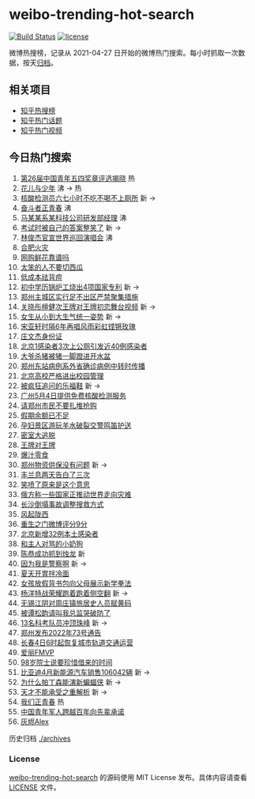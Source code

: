 # weibo-trending-hot-search

[![Build Status](https://github.com/justjavac/weibo-trending-hot-search/workflows/ci/badge.svg?branch=master)](https://github.com/justjavac/weibo-trending-hot-search/actions)
[![license](https://img.shields.io/github/license/justjavac/weibo-trending-hot-search)](https://github.com/justjavac/weibo-trending-hot-search/blob/master/LICENSE)

微博热搜榜，记录从 2021-04-27 日开始的微博热门搜索。每小时抓取一次数据，按天[归档](./archives)。

## 相关项目

- [知乎热搜榜](https://github.com/justjavac/zhihu-trending-top-search)
- [知乎热门话题](https://github.com/justjavac/zhihu-trending-hot-questions)
- [知乎热门视频](https://github.com/justjavac/zhihu-trending-hot-video)

## 今日热门搜索

<!-- BEGIN -->
<!-- 最后更新时间 Wed May 04 2022 02:19:36 GMT+0800 (China Standard Time) -->

1. [第26届中国青年五四奖章评选揭晓](https://s.weibo.com//weibo?q=%23%E7%AC%AC26%E5%B1%8A%E4%B8%AD%E5%9B%BD%E9%9D%92%E5%B9%B4%E4%BA%94%E5%9B%9B%E5%A5%96%E7%AB%A0%E8%AF%84%E9%80%89%E6%8F%AD%E6%99%93%23&Refer=new_time)
   热
1. [花儿与少年](https://s.weibo.com//weibo?q=%E8%8A%B1%E5%84%BF%E4%B8%8E%E5%B0%91%E5%B9%B4&Refer=top)
   沸 -> 热
1. [核酸检测员六七小时不吃不喝不上厕所](https://s.weibo.com//weibo?q=%23%E6%A0%B8%E9%85%B8%E6%A3%80%E6%B5%8B%E5%91%98%E5%85%AD%E4%B8%83%E5%B0%8F%E6%97%B6%E4%B8%8D%E5%90%83%E4%B8%8D%E5%96%9D%E4%B8%8D%E4%B8%8A%E5%8E%95%E6%89%80%23&Refer=top)
   新 ->
1. [奋斗者正青春](https://s.weibo.com//weibo?q=%23%E5%A5%8B%E6%96%97%E8%80%85%E6%AD%A3%E9%9D%92%E6%98%A5%23&Refer=top)
   沸
1. [马某某系某科技公司研发部经理](https://s.weibo.com//weibo?q=%23%E9%A9%AC%E6%9F%90%E6%9F%90%E7%B3%BB%E6%9F%90%E7%A7%91%E6%8A%80%E5%85%AC%E5%8F%B8%E7%A0%94%E5%8F%91%E9%83%A8%E7%BB%8F%E7%90%86%23&Refer=top)
   沸
1. [考试时被自己的答案整笑了](https://s.weibo.com//weibo?q=%23%E8%80%83%E8%AF%95%E6%97%B6%E8%A2%AB%E8%87%AA%E5%B7%B1%E7%9A%84%E7%AD%94%E6%A1%88%E6%95%B4%E7%AC%91%E4%BA%86%23&Refer=top)
   新 ->
1. [林俊杰官宣世界巡回演唱会](https://s.weibo.com//weibo?q=%23%E6%9E%97%E4%BF%8A%E6%9D%B0%E5%AE%98%E5%AE%A3%E4%B8%96%E7%95%8C%E5%B7%A1%E5%9B%9E%E6%BC%94%E5%94%B1%E4%BC%9A%23&Refer=top)
   沸
1. [合肥火灾](https://s.weibo.com//weibo?q=%23%E5%90%88%E8%82%A5%E7%81%AB%E7%81%BE%23&Refer=top)
1. [网购鲜花靠谱吗](https://s.weibo.com//weibo?q=%23%E7%BD%91%E8%B4%AD%E9%B2%9C%E8%8A%B1%E9%9D%A0%E8%B0%B1%E5%90%97%23&Refer=top)
1. [太笨的人不要切西瓜](https://s.weibo.com//weibo?q=%23%E5%A4%AA%E7%AC%A8%E7%9A%84%E4%BA%BA%E4%B8%8D%E8%A6%81%E5%88%87%E8%A5%BF%E7%93%9C%23&Refer=top)
1. [低成本祛背痘](https://s.weibo.com//weibo?q=%23%E4%BD%8E%E6%88%90%E6%9C%AC%E7%A5%9B%E8%83%8C%E7%97%98%23&Refer=top)
1. [初中学历锅炉工烧出4项国家专利](https://s.weibo.com//weibo?q=%23%E5%88%9D%E4%B8%AD%E5%AD%A6%E5%8E%86%E9%94%85%E7%82%89%E5%B7%A5%E7%83%A7%E5%87%BA4%E9%A1%B9%E5%9B%BD%E5%AE%B6%E4%B8%93%E5%88%A9%23&Refer=top)
   新 ->
1. [郑州主城区实行足不出区严禁聚集措施](https://s.weibo.com//weibo?q=%23%E9%83%91%E5%B7%9E%E4%B8%BB%E5%9F%8E%E5%8C%BA%E5%AE%9E%E8%A1%8C%E8%B6%B3%E4%B8%8D%E5%87%BA%E5%8C%BA%E4%B8%A5%E7%A6%81%E8%81%9A%E9%9B%86%E6%8E%AA%E6%96%BD%23&Refer=top)
1. [关晓彤檀健次王牌对王牌初恋舞台视频](https://s.weibo.com//weibo?q=%23%E5%85%B3%E6%99%93%E5%BD%A4%E6%AA%80%E5%81%A5%E6%AC%A1%E7%8E%8B%E7%89%8C%E5%AF%B9%E7%8E%8B%E7%89%8C%E5%88%9D%E6%81%8B%E8%88%9E%E5%8F%B0%E8%A7%86%E9%A2%91%23&Refer=top)
   新 ->
1. [女生从小到大生气统一姿势](https://s.weibo.com//weibo?q=%23%E5%A5%B3%E7%94%9F%E4%BB%8E%E5%B0%8F%E5%88%B0%E5%A4%A7%E7%94%9F%E6%B0%94%E7%BB%9F%E4%B8%80%E5%A7%BF%E5%8A%BF%23&Refer=top)
   新 ->
1. [宋亚轩时隔6年再唱风雨彩虹铿锵玫瑰](https://s.weibo.com//weibo?q=%23%E5%AE%8B%E4%BA%9A%E8%BD%A9%E6%97%B6%E9%9A%946%E5%B9%B4%E5%86%8D%E5%94%B1%E9%A3%8E%E9%9B%A8%E5%BD%A9%E8%99%B9%E9%93%BF%E9%94%B5%E7%8E%AB%E7%91%B0%23&Refer=top)
1. [庄文杰身份证](https://s.weibo.com//weibo?q=%23%E5%BA%84%E6%96%87%E6%9D%B0%E8%BA%AB%E4%BB%BD%E8%AF%81%23&Refer=top)
1. [北京1感染者3次上公厕引发近40例感染者](https://s.weibo.com//weibo?q=%23%E5%8C%97%E4%BA%AC1%E6%84%9F%E6%9F%93%E8%80%853%E6%AC%A1%E4%B8%8A%E5%85%AC%E5%8E%95%E5%BC%95%E5%8F%91%E8%BF%9140%E4%BE%8B%E6%84%9F%E6%9F%93%E8%80%85%23&Refer=top)
1. [大爷杀猪被猪一脚蹬进开水盆](https://s.weibo.com//weibo?q=%23%E5%A4%A7%E7%88%B7%E6%9D%80%E7%8C%AA%E8%A2%AB%E7%8C%AA%E4%B8%80%E8%84%9A%E8%B9%AC%E8%BF%9B%E5%BC%80%E6%B0%B4%E7%9B%86%23&Refer=top)
1. [郑州东站病例系外省确诊病例中转时传播](https://s.weibo.com//weibo?q=%23%E9%83%91%E5%B7%9E%E4%B8%9C%E7%AB%99%E7%97%85%E4%BE%8B%E7%B3%BB%E5%A4%96%E7%9C%81%E7%A1%AE%E8%AF%8A%E7%97%85%E4%BE%8B%E4%B8%AD%E8%BD%AC%E6%97%B6%E4%BC%A0%E6%92%AD%23&Refer=top)
1. [北京高校严格进出校园管理](https://s.weibo.com//weibo?q=%23%E5%8C%97%E4%BA%AC%E9%AB%98%E6%A0%A1%E4%B8%A5%E6%A0%BC%E8%BF%9B%E5%87%BA%E6%A0%A1%E5%9B%AD%E7%AE%A1%E7%90%86%23&Refer=top)
1. [被疯狂追问的乐福鞋](https://s.weibo.com//weibo?q=%23%E8%A2%AB%E7%96%AF%E7%8B%82%E8%BF%BD%E9%97%AE%E7%9A%84%E4%B9%90%E7%A6%8F%E9%9E%8B%23&Refer=top)
   新 ->
1. [广州5月4日提供免费核酸检测服务](https://s.weibo.com//weibo?q=%23%E5%B9%BF%E5%B7%9E5%E6%9C%884%E6%97%A5%E6%8F%90%E4%BE%9B%E5%85%8D%E8%B4%B9%E6%A0%B8%E9%85%B8%E6%A3%80%E6%B5%8B%E6%9C%8D%E5%8A%A1%23&Refer=top)
1. [请郑州市民不要扎堆抢购](https://s.weibo.com//weibo?q=%23%E8%AF%B7%E9%83%91%E5%B7%9E%E5%B8%82%E6%B0%91%E4%B8%8D%E8%A6%81%E6%89%8E%E5%A0%86%E6%8A%A2%E8%B4%AD%23&Refer=top)
1. [假期余额已不足](https://s.weibo.com//weibo?q=%23%E5%81%87%E6%9C%9F%E4%BD%99%E9%A2%9D%E5%B7%B2%E4%B8%8D%E8%B6%B3%23&Refer=top)
1. [孕妇景区游玩羊水破裂交警鸣笛护送](https://s.weibo.com//weibo?q=%23%E5%AD%95%E5%A6%87%E6%99%AF%E5%8C%BA%E6%B8%B8%E7%8E%A9%E7%BE%8A%E6%B0%B4%E7%A0%B4%E8%A3%82%E4%BA%A4%E8%AD%A6%E9%B8%A3%E7%AC%9B%E6%8A%A4%E9%80%81%23&Refer=top)
1. [密室大逃脱](https://s.weibo.com//weibo?q=%E5%AF%86%E5%AE%A4%E5%A4%A7%E9%80%83%E8%84%B1&Refer=top)
1. [王牌对王牌](https://s.weibo.com//weibo?q=%23%E7%8E%8B%E7%89%8C%E5%AF%B9%E7%8E%8B%E7%89%8C%23&Refer=top)
1. [爆汁零食](https://s.weibo.com//weibo?q=%E7%88%86%E6%B1%81%E9%9B%B6%E9%A3%9F&Refer=top)
1. [郑州物资供保没有问题](https://s.weibo.com//weibo?q=%23%E9%83%91%E5%B7%9E%E7%89%A9%E8%B5%84%E4%BE%9B%E4%BF%9D%E6%B2%A1%E6%9C%89%E9%97%AE%E9%A2%98%23&Refer=top)
   新 ->
1. [丰兰息两天告白了三次](https://s.weibo.com//weibo?q=%23%E4%B8%B0%E5%85%B0%E6%81%AF%E4%B8%A4%E5%A4%A9%E5%91%8A%E7%99%BD%E4%BA%86%E4%B8%89%E6%AC%A1%23&Refer=top)
1. [笑喷了原来是这个意思](https://s.weibo.com//weibo?q=%23%E7%AC%91%E5%96%B7%E4%BA%86%E5%8E%9F%E6%9D%A5%E6%98%AF%E8%BF%99%E4%B8%AA%E6%84%8F%E6%80%9D%23&Refer=top)
1. [俄方称一些国家正推动世界走向灾难](https://s.weibo.com//weibo?q=%23%E4%BF%84%E6%96%B9%E7%A7%B0%E4%B8%80%E4%BA%9B%E5%9B%BD%E5%AE%B6%E6%AD%A3%E6%8E%A8%E5%8A%A8%E4%B8%96%E7%95%8C%E8%B5%B0%E5%90%91%E7%81%BE%E9%9A%BE%23&Refer=top)
1. [长沙倒塌事故调整搜救方式](https://s.weibo.com//weibo?q=%23%E9%95%BF%E6%B2%99%E5%80%92%E5%A1%8C%E4%BA%8B%E6%95%85%E8%B0%83%E6%95%B4%E6%90%9C%E6%95%91%E6%96%B9%E5%BC%8F%23&Refer=top)
1. [风起陇西](https://s.weibo.com//weibo?q=%23%E9%A3%8E%E8%B5%B7%E9%99%87%E8%A5%BF%23&Refer=top)
1. [重生之门微博评分9分](https://s.weibo.com//weibo?q=%23%E9%87%8D%E7%94%9F%E4%B9%8B%E9%97%A8%E5%BE%AE%E5%8D%9A%E8%AF%84%E5%88%869%E5%88%86%23&Refer=top)
1. [北京新增32例本土感染者](https://s.weibo.com//weibo?q=%23%E5%8C%97%E4%BA%AC%E6%96%B0%E5%A2%9E32%E4%BE%8B%E6%9C%AC%E5%9C%9F%E6%84%9F%E6%9F%93%E8%80%85%23&Refer=top)
1. [和主人对骂的小奶狗](https://s.weibo.com//weibo?q=%23%E5%92%8C%E4%B8%BB%E4%BA%BA%E5%AF%B9%E9%AA%82%E7%9A%84%E5%B0%8F%E5%A5%B6%E7%8B%97%23&Refer=top)
1. [陈恭成功抓到烛龙](https://s.weibo.com//weibo?q=%23%E9%99%88%E6%81%AD%E6%88%90%E5%8A%9F%E6%8A%93%E5%88%B0%E7%83%9B%E9%BE%99%23&Refer=top)
   新
1. [因为我是警察啊](https://s.weibo.com//weibo?q=%23%E5%9B%A0%E4%B8%BA%E6%88%91%E6%98%AF%E8%AD%A6%E5%AF%9F%E5%95%8A%23&Refer=top)
   新 ->
1. [夏天开胃拌冷面](https://s.weibo.com//weibo?q=%23%E5%A4%8F%E5%A4%A9%E5%BC%80%E8%83%83%E6%8B%8C%E5%86%B7%E9%9D%A2%23&Refer=top)
1. [女孩放假背书包向父母展示新学拳法](https://s.weibo.com//weibo?q=%23%E5%A5%B3%E5%AD%A9%E6%94%BE%E5%81%87%E8%83%8C%E4%B9%A6%E5%8C%85%E5%90%91%E7%88%B6%E6%AF%8D%E5%B1%95%E7%A4%BA%E6%96%B0%E5%AD%A6%E6%8B%B3%E6%B3%95%23&Refer=top)
1. [杨洋特战荣耀跑着跑着侧空翻](https://s.weibo.com//weibo?q=%23%E6%9D%A8%E6%B4%8B%E7%89%B9%E6%88%98%E8%8D%A3%E8%80%80%E8%B7%91%E7%9D%80%E8%B7%91%E7%9D%80%E4%BE%A7%E7%A9%BA%E7%BF%BB%23&Refer=top)
   新 ->
1. [无锡江阴对周庄镇旅居史人员赋黄码](https://s.weibo.com//weibo?q=%23%E6%97%A0%E9%94%A1%E6%B1%9F%E9%98%B4%E5%AF%B9%E5%91%A8%E5%BA%84%E9%95%87%E6%97%85%E5%B1%85%E5%8F%B2%E4%BA%BA%E5%91%98%E8%B5%8B%E9%BB%84%E7%A0%81%23&Refer=top)
1. [被谭松韵请叫我总监哭破防了](https://s.weibo.com//weibo?q=%23%E8%A2%AB%E8%B0%AD%E6%9D%BE%E9%9F%B5%E8%AF%B7%E5%8F%AB%E6%88%91%E6%80%BB%E7%9B%91%E5%93%AD%E7%A0%B4%E9%98%B2%E4%BA%86%23&Refer=top)
1. [13名科考队员冲顶珠峰](https://s.weibo.com//weibo?q=%2313%E5%90%8D%E7%A7%91%E8%80%83%E9%98%9F%E5%91%98%E5%86%B2%E9%A1%B6%E7%8F%A0%E5%B3%B0%23&Refer=top)
   新 ->
1. [郑州发布2022年73号通告](https://s.weibo.com//weibo?q=%23%E9%83%91%E5%B7%9E%E5%8F%91%E5%B8%832022%E5%B9%B473%E5%8F%B7%E9%80%9A%E5%91%8A%23&Refer=top)
1. [长春4日6时起恢复城市轨道交通运营](https://s.weibo.com//weibo?q=%23%E9%95%BF%E6%98%A54%E6%97%A56%E6%97%B6%E8%B5%B7%E6%81%A2%E5%A4%8D%E5%9F%8E%E5%B8%82%E8%BD%A8%E9%81%93%E4%BA%A4%E9%80%9A%E8%BF%90%E8%90%A5%23&Refer=top)
1. [爱丽FMVP](https://s.weibo.com//weibo?q=%23%E7%88%B1%E4%B8%BDFMVP%23&Refer=top)
1. [98岁院士说要珍惜借来的时间](https://s.weibo.com//weibo?q=%2398%E5%B2%81%E9%99%A2%E5%A3%AB%E8%AF%B4%E8%A6%81%E7%8F%8D%E6%83%9C%E5%80%9F%E6%9D%A5%E7%9A%84%E6%97%B6%E9%97%B4%23&Refer=top)
1. [比亚迪4月新能源汽车销售106042辆](https://s.weibo.com//weibo?q=%23%E6%AF%94%E4%BA%9A%E8%BF%AA4%E6%9C%88%E6%96%B0%E8%83%BD%E6%BA%90%E6%B1%BD%E8%BD%A6%E9%94%80%E5%94%AE106042%E8%BE%86%23&Refer=top)
   新 ->
1. [为什么帕丁森能演新蝙蝠侠](https://s.weibo.com//weibo?q=%23%E4%B8%BA%E4%BB%80%E4%B9%88%E5%B8%95%E4%B8%81%E6%A3%AE%E8%83%BD%E6%BC%94%E6%96%B0%E8%9D%99%E8%9D%A0%E4%BE%A0%23&Refer=top)
   新 ->
1. [天才不能承受之重解析](https://s.weibo.com//weibo?q=%23%E5%A4%A9%E6%89%8D%E4%B8%8D%E8%83%BD%E6%89%BF%E5%8F%97%E4%B9%8B%E9%87%8D%E8%A7%A3%E6%9E%90%23&Refer=top)
   新 ->
1. [我们正青春](https://s.weibo.com//weibo?q=%23%E6%88%91%E4%BB%AC%E6%AD%A3%E9%9D%92%E6%98%A5%23&Refer=new_time)
   热
1. [中国青年军人跨越百年向先辈承诺](https://s.weibo.com//weibo?q=%23%E4%B8%AD%E5%9B%BD%E9%9D%92%E5%B9%B4%E5%86%9B%E4%BA%BA%E8%B7%A8%E8%B6%8A%E7%99%BE%E5%B9%B4%E5%90%91%E5%85%88%E8%BE%88%E6%89%BF%E8%AF%BA%23&Refer=top)
1. [灰烬Alex](https://s.weibo.com//weibo?q=%E7%81%B0%E7%83%ACAlex&Refer=top)

<!-- END -->

历史归档 [./archives](./archives)

### License

[weibo-trending-hot-search](https://github.com/justjavac/weibo-trending-hot-search)
的源码使用 MIT License 发布。具体内容请查看 [LICENSE](./LICENSE) 文件。
